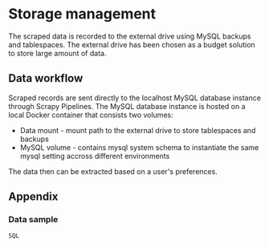 # Storage management

The scraped data is recorded to the external drive using MySQL backups and tablespaces.
The external drive has been chosen as a budget solution to store large amount of data.

## Data workflow

Scraped records are sent directly to the localhost MySQL database instance through Scrapy Pipelines.
The MySQL database instance is hosted on a local Docker container that consists two volumes:
- Data mount - mount path to the external drive to store tablespaces and backups
- MySQL volume - contains mysql system schema to instantiate the same mysql setting accross different environments

The data then can be extracted based on a user's preferences.

## Appendix

### Data sample

```SQL```
